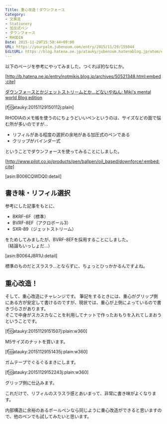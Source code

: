 ```yaml
---
Title: 重心改造！ダウンフォース
Category:
- 文房具
- Stationery
- 加圧式ペン
- ダウンフォース
- RHODIA
Date: 2015-11-29T15:50:44+09:00
URL: https://yourpalm.jubenoum.com/entry/2015/11/29/155044
EditURL: https://blog.hatena.ne.jp/atauky/jubenoum.hatenablog.jp/atom/entry/6653586347146833950
---
```



以下のページを参考にやってみました。つくれぽ的ななにか。

[http://b.hatena.ne.jp/entry/notmikis.blog.jp/archives/50521348.html:embed:cite]

[ダウンフォースとかジェットストリームとか…どないやねん: Miki's mental world Blog edition](http://notmikis.blog.jp/archives/50521348.html)


[f:id:atauky:20151129150112j:plain]

RHODIAのメモ帳を使うのにちょうどいいペンというのは、サイズなどの面で悩む所が多いのですが…

- リフィルがある程度の選択の余地がある加圧式のペンである
- クリップがバインダー式

ということでダウンフォースを使ってみることにしました。


[http://www.pilot.co.jp/products/pen/ballpen/oil_based/downforce/:embed:cite]



[asin:B006CQWDQ0:detail]



<!-- more -->

## 書き味・リフィル選択

参考にした記事をもとに、

- BKRF-6F（標準）
- BVRF-8EF（アクロボール3）
- SXR-89（ジェットストリーム）

をためしてみましたが、BVRF-8EFを採用することにしました。  
（結論もいっしょだ…）


[asin:B0064J8R1U:detail]



標準のものだとスラスラ…とならずに、ちょっとひっかかるんですよね。

## 重心改造！

そして、重心改造にチャレンジです。
筆記をするときには、重心がグリップ側にある方が安定して書けるのですが、現状では、重心が上側によっているので書きづらさがあります。  
そこで中身がスカスカなことを利用してナットで作ったおもりを入れてしまおうということです。


[f:id:atauky:20151129151507j:plain:w360]

M5サイズのナットを買います。

[f:id:atauky:20151129151435j:plain:w360]

ガムテープでぐるぐるまきにします。

[f:id:atauky:20151129152243j:plain:w360]

グリップ側に仕込みます。

これだけで、リフィルのスラスラ感とあいまって、非常に書き味がよくなります。

内部構造に余裕のあるボールペンなら同じように重心改造ができると思いますので、他のペンでも試してみたいと思います。

